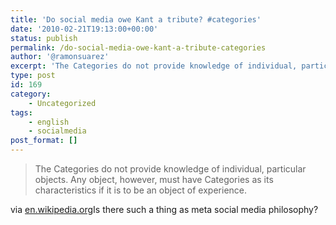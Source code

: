 ```yaml
---
title: 'Do social media owe Kant a tribute? #categories'
date: '2010-02-21T19:13:00+00:00'
status: publish
permalink: /do-social-media-owe-kant-a-tribute-categories
author: '@ramonsuarez'
excerpt: 'The Categories do not provide knowledge of individual, particular objects. Any object, however, must have Categories as its characteristics if it is to be an object of experience. via en.wikipedia.org Is there such a thing as meta social media phi...'
type: post
id: 169
category:
    - Uncategorized
tags:
    - english
    - socialmedia
post_format: []
---
```

> The Categories do not provide knowledge of individual, particular objects. Any object, however, must have Categories as its characteristics if it is to be an object of experience.

via [en.wikipedia.org](http://en.wikipedia.org/wiki/Category_(Kant))</div>Is there such a thing as meta social media philosophy?

</div>